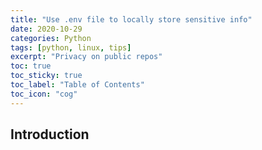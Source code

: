 ```yaml
---
title: "Use .env file to locally store sensitive info"
date: 2020-10-29
categories: Python
tags: [python, linux, tips]
excerpt: "Privacy on public repos"
toc: true
toc_sticky: true
toc_label: "Table of Contents"
toc_icon: "cog"
---
```


## Introduction